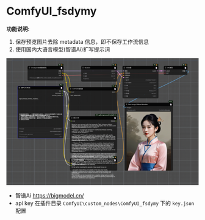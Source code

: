 # ComfyUI_fsdymy
**功能说明:**

1. 保存预览图片去除 metadata 信息，即不保存工作流信息
2. 使用国内大语言模型(智谱Ai)扩写提示词

<img src="img/node1.png">

* 智谱Ai https://bigmodel.cn/
* api key 在插件目录 `ComfyUI\custom_nodes\ComfyUI_fsdymy` 下的 `key.json` 配置